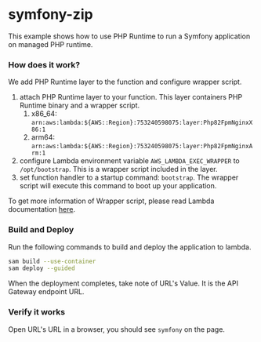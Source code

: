 # symfony-zip

This example shows how to use PHP Runtime to run a Symfony application on managed PHP runtime.

### How does it work?

We add PHP Runtime layer to the function and configure wrapper script.

1. attach PHP Runtime layer to your function. This layer containers PHP Runtime binary and a wrapper script.
    1. x86_64: `arn:aws:lambda:${AWS::Region}:753240598075:layer:Php82FpmNginxX86:1`
    2. arm64: `arn:aws:lambda:${AWS::Region}:753240598075:layer:Php82FpmNginxArm:1`
2. configure Lambda environment variable `AWS_LAMBDA_EXEC_WRAPPER` to `/opt/bootstrap`. This is a wrapper script
   included in the layer.
3. set function handler to a startup command: `bootstrap`. The wrapper script will execute this command to boot up your
   application.

To get more information of Wrapper script, please read Lambda
documentation [here](https://docs.aws.amazon.com/lambda/latest/dg/runtimes-modify.html#runtime-wrapper).

### Build and Deploy

Run the following commands to build and deploy the application to lambda.

```bash
sam build --use-container
sam deploy --guided

```

When the deployment completes, take note of URL's Value. It is the API Gateway endpoint URL.

### Verify it works

Open URL's URL in a browser, you should see `symfony` on the page. 
